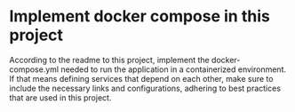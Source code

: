 # Implement docker compose in this project

According to the readme to this project, implement the docker-compose.yml needed to run the application in a containerized environment. If that means defining services that depend on each other, make sure to include the necessary links and configurations, adhering to best practices that are used in this project.


